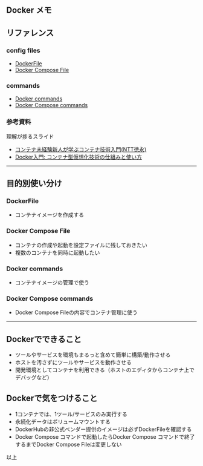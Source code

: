 Docker メモ
---

## リファレンス  
### config files
* [DockerFile](https://docs.docker.com/engine/reference/builder/)
* [Docker Compose File](https://docs.docker.com/compose/compose-file/)
### commands
* [Docker commands](https://docs.docker.com/engine/reference/commandline/cli/)
* [Docker Compose commands](https://docs.docker.com/compose/reference/)

### 参考資料
理解が捗るスライド
* [コンテナ未経験新人が学ぶコンテナ技術入門(NTT徳永)](https://www.slideshare.net/KoheiTokunaga/ss-122754942)
* [Docker入門: コンテナ型仮想化技術の仕組みと使い方](https://www.slideshare.net/yuichi110/docker-introduction-42455180?qid=328d6017-cf55-4cf4-bb9d-129aa908369a&v=&b=&from_search=3)


---
## 目的別使い分け
### DockerFile
* コンテナイメージを作成する
### Docker Compose File
* コンテナの作成や起動を設定ファイルに残しておきたい
* 複数のコンテナを同時に起動したい
### Docker commands
* コンテナイメージの管理で使う
### Docker Compose commands
* Docker Compose Fileの内容でコンテナ管理に使う


---
## Dockerでできること
* ツールやサービスを環境もまるっと含めて簡単に構築/動作させる
* ホストを汚さずにツールやサービスを動作させる
* 開発環境としてコンテナを利用できる（ホストのエディタからコンテナ上でデバッグなど）


## Dockerで気をつけること
* 1コンテナでは、1ツール/サービスのみ実行する
* 永続化データはボリュームマウントする
* DockerHubの非公式ベンダー提供のイメージは必ずDockerFileを確認する
* Docker Compose コマンドで起動したらDocker Compose コマンドで終了するまでDocker Compose Fileは変更しない


以上
